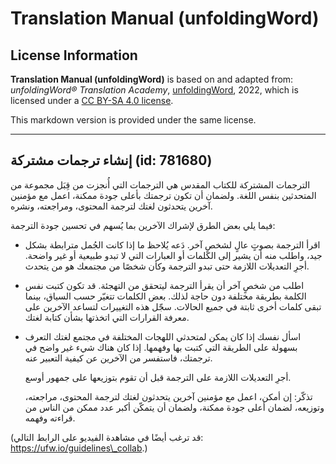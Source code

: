 # Translation Manual (unfoldingWord)

## License Information

**Translation Manual (unfoldingWord)** is based on and adapted from: _unfoldingWord® Translation Academy_, [unfoldingWord](https://unfoldingword.org/utw), 2022, which is licensed under a [CC BY-SA 4.0 license](https://creativecommons.org/licenses/by-sa/4.0/legalcode.en).

This markdown version is provided under the same license.



--------------------------------

## إنشاء ترجمات مشتركة (id: 781680)

الترجمات المشتركة للكتاب المقدس هي الترجمات التي أُنجزت من قِبَل مجموعة من المتحدثين بنفس اللغة. ولضمان أن تكون ترجمتك بأعلى جودة ممكنة، اعمل مع مؤمنين آخرين يتحدثون لغتك لترجمة المحتوى، ومراجعته، ونشره.

فيما يلي بعض الطرق لإشراك الآخرين بما يُسهم في تحسين جودة الترجمة:

* اقرأ الترجمة بصوتٍ عالٍ لشخصٍ آخر. دَعه يُلاحظ ما إذا كانت الجُمل مترابطة بشكل جيد، واطلب منه أن يشير إلى الكلمات أو العبارات التي لا تبدو طبيعية أو غير واضحة. أجرِ التعديلات اللازمة حتى تبدو الترجمة وكأن شخصًا من مجتمعك هو من يتحدث.
* اطلب من شخصٍ آخر أن يقرأ الترجمة ليتحقق من التهجئة. قد تكون كتبت نفس الكلمة بطريقة مختلفة دون حاجة لذلك. بعض الكلمات تتغيّر حسب السياق، بينما تبقى كلمات أخرى ثابتة في جميع الحالات. سجّل هذه التغييرات لتساعد الآخرين على معرفة القرارات التي اتخذتها بشأن كتابة لغتك.
* اسأل نفسك إذا كان يمكن لمتحدثي اللهجات المختلفة في مجتمع لغتك التعرف بسهولة على الطريقة التي كتبت بها وفهمها. إذا كان هناك شيء غير واضح في ترجمتك، فاستفسر من الآخرين عن كيفية التعبير عنه.

    أجرِ التعديلات اللازمة على الترجمة قبل أن تقوم بتوزيعها على جمهور أوسع.

    تذكّر: إن أمكن، اعمل مع مؤمنين آخرين يتحدثون لغتك لترجمة المحتوى، مراجعته، وتوزيعه، لضمان أعلى جودة ممكنة، ولضمان أن يتمكّن أكبر عدد ممكن من الناس من قراءته وفهمه.

(قد ترغب أيضًا في مشاهدة الفيديو على الرابط التالي: https://ufw.io/guidelines\_collab.)


